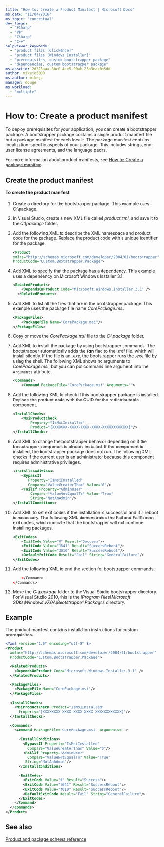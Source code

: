 ```yaml
---
title: "How to: Create a Product Manifest | Microsoft Docs"
ms.date: "11/04/2016"
ms.topic: "conceptual"
dev_langs: 
  - "FSharp"
  - "VB"
  - "CSharp"
  - "C++"
helpviewer_keywords: 
  - "product files [ClickOnce]"
  - "product files [Windows Installer]"
  - "prerequisites, custom bootstrapper package"
  - "dependencies, custom bootstrapper package"
ms.assetid: 2d316aaa-8bc0-4ce5-90ab-23b3eac0b5dd
author: mikejo5000
ms.author: mikejo
manager: douge
ms.workload: 
  - "multiple"
---
```

# How to: Create a product manifest
To deploy prerequisites for your application, you can create a bootstrapper package. A bootstrapper package contains a single product manifest file but a package manifest for each locale. The package manifest contains localization-specific aspects of your package. This includes strings, end-user license agreements, and the language packs.  
  
 For more information about product manifests, see [How to: Create a package manifest](../deployment/how-to-create-a-package-manifest.md).  
  
## Create the product manifest  
  
#### To create the product manifest  
  
1.  Create a directory for the bootstrapper package. This example uses C:\package.  
  
2.  In Visual Studio, create a new XML file called *product.xml*, and save it to the *C:\package* folder.  
  
3.  Add the following XML to describe the XML namespace and product code for the package. Replace the product code with a unique identifier for the package.  
  
    ```xml  
    <Product  
    xmlns="http://schemas.microsoft.com/developer/2004/01/bootstrapper"   
    ProductCode="Custom.Bootstrapper.Package">  
    ```  
  
4.  Add XML to specify that the package has a dependency. This example uses a dependency on Microsoft Windows Installer 3.1.  
  
    ```xml  
    <RelatedProducts>  
        <DependsOnProduct Code="Microsoft.Windows.Installer.3.1" />  
      </RelatedProducts>  
    ```  
  
5.  Add XML to list all the files that are in the bootstrapper package. This example uses the package file name *CorePackage.msi*.  
  
    ```xml  
    <PackageFiles>  
        <PackageFile Name="CorePackage.msi"/>  
    </PackageFiles>  
    ```  
  
6.  Copy or move the *CorePackage.msi* file to the *C:\package* folder.  
  
7.  Add XML to install the package by using bootstrapper commands. The bootstrapper automatically adds the **/qn** flag to the *.msi* file, which will install silently. If the file is an *.exe*, the bootstrapper runs the *.exe* file by using the shell. The following XML shows no arguments to *CorePackage.msi*, but you can put command line argument into the `Arguments` attribute.  
  
    ```xml  
    <Commands>  
        <Command PackageFile="CorePackage.msi" Arguments="">  
    ```  
  
8.  Add the following XML to check if this bootstrapper package is installed. Replace the product code with the GUID for the redistributable component.  
  
    ```xml  
    <InstallChecks>  
        <MsiProductCheck   
            Property="IsMsiInstalled"   
            Product="{XXXXXXX-XXXX-XXXX-XXXX-XXXXXXXXXXXX}"/>  
    </InstallChecks>  
    ```  
  
9. Add XML to change the bootstrapper behavior depending on if the bootstrapper component is already installed. If the component is installed, the bootstrapper package does not run. The following XML checks if the current user is an administrator because this component requires administrative privileges.  
  
    ```xml  
    <InstallConditions>  
        <BypassIf   
           Property="IsMsiInstalled"   
           Compare="ValueGreaterThan" Value="0"/>  
        <FailIf Property="AdminUser"   
            Compare="ValueNotEqualTo" Value="True"  
            String="NotAnAdmin"/>  
    </InstallConditions>  
    ```  
  
10. Add XML to set exit codes if the installation is successful and if a reboot is necessary. The following XML demonstrates the Fail and FailReboot exit codes, which indicate that the bootstrapper will not continue installing packages.  
  
    ```xml  
    <ExitCodes>  
        <ExitCode Value="0" Result="Success"/>  
        <ExitCode Value="1641" Result="SuccessReboot"/>  
        <ExitCode Value="3010" Result="SuccessReboot"/>  
        <DefaultExitCode Result="Fail" String="GeneralFailure"/>  
    </ExitCodes>  
    ```  
  
11. Add the following XML to end the section for bootstrapper commands.  
  
    ```xml  
        </Command>  
    </Commands>  
    ```  
  
12. Move the *C:\package* folder to the Visual Studio bootstrapper directory. For Visual Studio 2010, this is the *\Program Files\Microsoft SDKs\Windows\v7.0A\Bootstrapper\Packages* directory.  
  
## Example  
 The product manifest contains installation instructions for custom prerequisites.  
  
```xml  
<?xml version="1.0" encoding="utf-8" ?>  
<Product  
  xmlns="http://schemas.microsoft.com/developer/2004/01/bootstrapper"  
  ProductCode="Custom.Bootstrapper.Package">  
  
  <RelatedProducts>  
    <DependsOnProduct Code="Microsoft.Windows.Installer.3.1" />  
  </RelatedProducts>  
  
  <PackageFiles>  
    <PackageFile Name="CorePackage.msi"/>  
  </PackageFiles>  
  
  <InstallChecks>  
    <MsiProductCheck Product="IsMsiInstalled"   
      Property="{XXXXXXXX-XXXX-XXXX-XXXX-XXXXXXXXXXXX}"/>  
  </InstallChecks>  
  
  <Commands>  
    <Command PackageFile="CorePackage.msi" Arguments="">  
  
      <InstallConditions>  
        <BypassIf Property="IsMsiInstalled"  
          Compare="ValueGreaterThan" Value="0"/>  
        <FailIf Property="AdminUser"   
          Compare="ValueNotEqualTo" Value="True"  
         String="NotAnAdmin"/>  
      </InstallConditions>  
  
      <ExitCodes>  
        <ExitCode Value="0" Result="Success"/>  
        <ExitCode Value="1641" Result="SuccessReboot"/>  
        <ExitCode Value="3010" Result="SuccessReboot"/>  
        <DefaultExitCode Result="Fail" String="GeneralFailure"/>  
      </ExitCodes>  
    </Command>  
  </Commands>  
</Product>  
```  
  
## See also  
 [Product and package schema reference](../deployment/product-and-package-schema-reference.md)